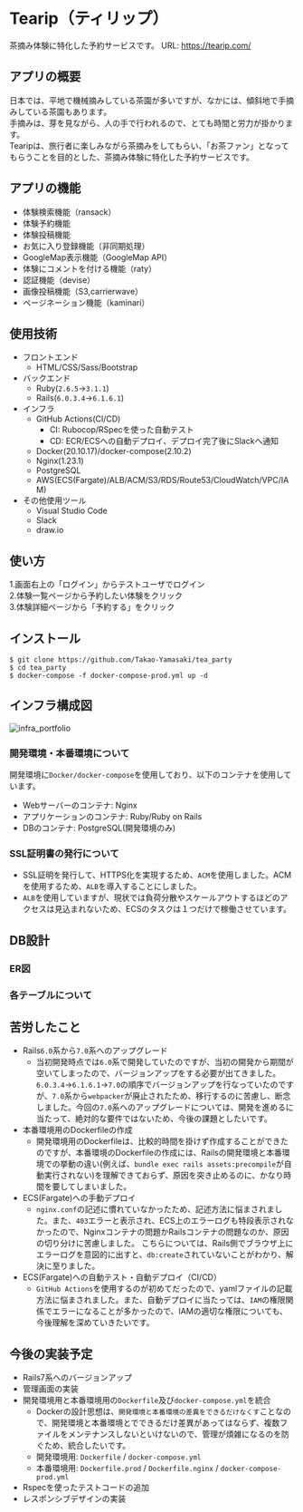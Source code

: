 # Tearip（ティリップ）
茶摘み体験に特化した予約サービスです。
URL: https://tearip.com/  

## アプリの概要
日本では、平地で機械摘みしている茶園が多いですが、なかには、傾斜地で手摘みしている茶園もあります。  
手摘みは、芽を見ながら、人の手で行われるので、とても時間と労力が掛かります。  
Tearipは、旅行者に楽しみながら茶摘みをしてもらい、「お茶ファン」となってもらうことを目的とした、茶摘み体験に特化した予約サービスです。  

## アプリの機能
- 体験検索機能（ransack）
- 体験予約機能
- 体験投稿機能
- お気に入り登録機能（非同期処理）
- GoogleMap表示機能（GoogleMap API）  
- 体験にコメントを付ける機能（raty）
- 認証機能（devise）  
- 画像投稿機能（S3,carrierwave）
- ページネーション機能（kaminari）
## 使用技術
- フロントエンド
    - HTML/CSS/Sass/Bootstrap
- バックエンド
    - Ruby(`2.6.5`→`3.1.1`)
    - Rails(`6.0.3.4`→`6.1.6.1`)
- インフラ
    - GitHub Actions(CI/CD)
        - CI: Rubocop/RSpecを使った自動テスト
        - CD: ECR/ECSへの自動デプロイ、デプロイ完了後にSlackへ通知
    - Docker(20.10.17)/docker-compose(2.10.2)
    - Nginx(1.23.1)
    - PostgreSQL
    - AWS(ECS(Fargate)/ALB/ACM/S3/RDS/Route53/CloudWatch/VPC/IAM)
- その他使用ツール
    - Visual Studio Code
    - Slack
    - draw.io

## 使い方
1.画面右上の「ログイン」からテストユーザでログイン  
2.体験一覧ページから予約したい体験をクリック  
3.体験詳細ページから「予約する」をクリック  

## インストール
    $ git clone https://github.com/Takao-Yamasaki/tea_party
    $ cd tea_party
    $ docker-compose -f docker-compose-prod.yml up -d

## インフラ構成図
![infra_portfolio ](https://user-images.githubusercontent.com/24619682/192122047-765730f3-8da2-4090-9b89-f5e40bad9a25.jpg)
### 開発環境・本番環境について
開発環境に`Docker/docker-compose`を使用しており、以下のコンテナを使用しています。
- Webサーバーのコンテナ: Nginx
- アプリケーションのコンテナ: Ruby/Ruby on Rails
- DBのコンテナ: PostgreSQL(開発環境のみ)
### SSL証明書の発行について
- SSL証明を発行して、HTTPS化を実現するため、`ACM`を使用しました。ACMを使用するため、`ALB`を導入することにしました。
- `ALB`を使用していますが、現状では負荷分散やスケールアウトするほどのアクセスは見込まれないため、ECSのタスクは１つだけで稼働させています。
## DB設計
### ER図
### 各テーブルについて

## 苦労したこと
- Rails`6.0`系から`7.0`系へのアップグレード
    - 当初開発時点では`6.0`系で開発していたのですが、当初の開発から期間が空いてしまったので、バージョンアップをする必要が出てきました。`6.0.3.4`→`6.1.6.1`→`7.0`の順序でバージョンアップを行なっていたのですが、`7.0`系から`webpacker`が廃止されたため、移行するのに苦慮し、断念しました。今回の`7.0`系へのアップグレードについては、開発を進めるに当たって、絶対的な要件ではないため、今後の課題としたいです。
- 本番環境用のDockerfileの作成
    - 開発環境用のDockerfileは、比較的時間を掛けず作成することができたのですが、本番環境のDockerfileの作成には、Railsの開発環境と本番環境での挙動の違い(例えば、`bundle exec rails assets:precompile`が自動実行されない)を理解できておらず、原因を突き止めるのに、かなり時間を要してしまいました。
- ECS(Fargate)への手動デプロイ
    - `nginx.conf`の記述に慣れていなかったため、記述方法に悩まされました。また、`403`エラーと表示され、ECS上のエラーログも特段表示されなかったので、Nginxコンテナの問題かRailsコンテナの問題なのか、原因の切り分けに苦慮しました。
    こちらについては、Rails側でブラウザ上にエラーログを意図的に出すと、`db:create`されていないことがわかり、解決に至りました。
- ECS(Fargate)への自動テスト・自動デプロイ（CI/CD）
    - `GitHub Actions`を使用するのが初めてだったので、yamlファイルの記載方法に悩まされました。また、自動デプロイに当たっては、`IAM`の権限関係でエラーになることが多かったので、IAMの適切な権限についても、今後理解を深めていきたいです。
## 今後の実装予定
- Rails7系へのバージョンアップ
- 管理画面の実装
- 開発環境用と本番環境用の`Dockerfile`及び`docker-compose.yml`を統合
    - Dockerの設計思想は、`開発環境と本番環境の差異をできるだけなくす`ことなので、開発環境と本番環境とでできるだけ差異があってはならず、複数ファイルをメンテナンスしないといけないので、管理が煩雑になるのを防ぐため、統合したいです。
    - 開発環境用: `Dockerfile` / `docker-compose.yml`
    - 本番環境用: `Dockerfile.prod` / `Dockerfile.nginx` / `docker-compose-prod.yml`
- Rspecを使ったテストコードの追加
- レスポンシブデザインの実装  
